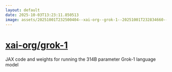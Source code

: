 ```yaml
---
layout: default
date: 2025-10-03T13:23:11.850513
image: assets/20251001T232500404--xai-org--grok-1--20251001T232834660--cropped.png
---
```


# [xai-org/grok-1](https://github.com/xai-org/grok-1)

JAX code and weights for running the 314B parameter Grok-1 language model

